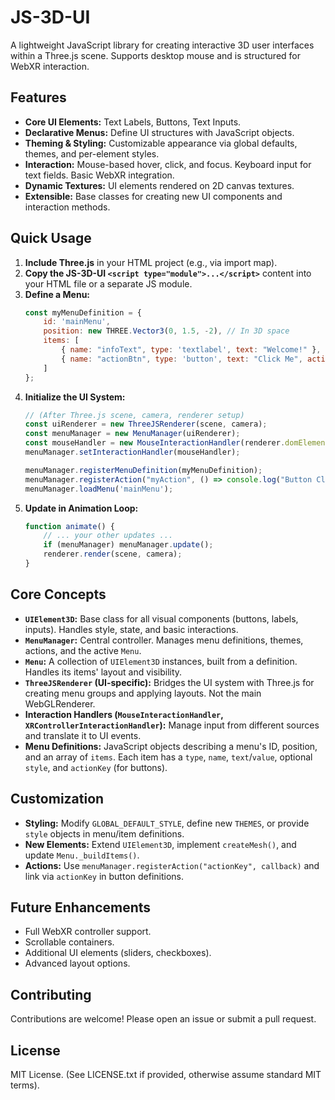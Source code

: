 # JS-3D-UI

A lightweight JavaScript library for creating interactive 3D user interfaces within a Three.js scene. Supports desktop mouse and is structured for WebXR interaction.

## Features

*   **Core UI Elements:** Text Labels, Buttons, Text Inputs.
*   **Declarative Menus:** Define UI structures with JavaScript objects.
*   **Theming & Styling:** Customizable appearance via global defaults, themes, and per-element styles.
*   **Interaction:** Mouse-based hover, click, and focus. Keyboard input for text fields. Basic WebXR integration.
*   **Dynamic Textures:** UI elements rendered on 2D canvas textures.
*   **Extensible:** Base classes for creating new UI components and interaction methods.

## Quick Usage

1.  **Include Three.js** in your HTML project (e.g., via import map).
2.  **Copy the JS-3D-UI `<script type="module">...</script>`** content into your HTML file or a separate JS module.
3.  **Define a Menu:**
    ```javascript
    const myMenuDefinition = {
        id: 'mainMenu',
        position: new THREE.Vector3(0, 1.5, -2), // In 3D space
        items: [
            { name: "infoText", type: 'textlabel', text: "Welcome!" },
            { name: "actionBtn", type: 'button', text: "Click Me", actionKey: "myAction" }
        ]
    };
    ```
4.  **Initialize the UI System:**
    ```javascript
    // (After Three.js scene, camera, renderer setup)
    const uiRenderer = new ThreeJSRenderer(scene, camera);
    const menuManager = new MenuManager(uiRenderer);
    const mouseHandler = new MouseInteractionHandler(renderer.domElement, camera);
    menuManager.setInteractionHandler(mouseHandler);

    menuManager.registerMenuDefinition(myMenuDefinition);
    menuManager.registerAction("myAction", () => console.log("Button Clicked!"));
    menuManager.loadMenu('mainMenu');
    ```
5.  **Update in Animation Loop:**
    ```javascript
    function animate() {
        // ... your other updates ...
        if (menuManager) menuManager.update();
        renderer.render(scene, camera);
    }
    ```

## Core Concepts

*   **`UIElement3D`:** Base class for all visual components (buttons, labels, inputs). Handles style, state, and basic interactions.
*   **`MenuManager`:** Central controller. Manages menu definitions, themes, actions, and the active `Menu`.
*   **`Menu`:** A collection of `UIElement3D` instances, built from a definition. Handles its items' layout and visibility.
*   **`ThreeJSRenderer` (UI-specific):** Bridges the UI system with Three.js for creating menu groups and applying layouts. Not the main WebGLRenderer.
*   **Interaction Handlers (`MouseInteractionHandler`, `XRControllerInteractionHandler`):** Manage input from different sources and translate it to UI events.
*   **Menu Definitions:** JavaScript objects describing a menu's ID, position, and an array of `items`. Each item has a `type`, `name`, `text`/`value`, optional `style`, and `actionKey` (for buttons).

## Customization

*   **Styling:** Modify `GLOBAL_DEFAULT_STYLE`, define new `THEMES`, or provide `style` objects in menu/item definitions.
*   **New Elements:** Extend `UIElement3D`, implement `createMesh()`, and update `Menu._buildItems()`.
*   **Actions:** Use `menuManager.registerAction("actionKey", callback)` and link via `actionKey` in button definitions.

## Future Enhancements

*   Full WebXR controller support.
*   Scrollable containers.
*   Additional UI elements (sliders, checkboxes).
*   Advanced layout options.

## Contributing

Contributions are welcome! Please open an issue or submit a pull request.

## License

MIT License. (See LICENSE.txt if provided, otherwise assume standard MIT terms).
